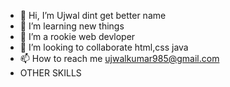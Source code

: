 - 👋 Hi, I’m Ujwal dint get better name
- 👀 I’m learning new things
- 🌱 I’m a rookie web devloper
- 💞️ I’m looking to collaborate html,css java
- 📫 How to reach me ujwalkumar985@gmail.com
- OTHER SKILLS
<!---
zombietc/zombietc is a ✨ special ✨ repository because its `README.md` (this file) appears on your GitHub profile.
You can click the Preview link to take a look at your changes.
--->
